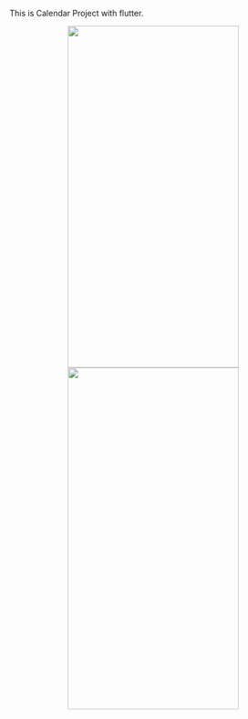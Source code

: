 This is Calendar Project with flutter.

<p align="center">
  <img src="https://github.com/user-attachments/assets/ba1ae939-95fc-479a-af93-2f427cacbd0c" width="300" height="600"/>
  <br/>
  <img src="https://github.com/user-attachments/assets/cceaca57-6e06-4289-9702-e0addd2c3ee6" width="300" height="600"/>
</p>
